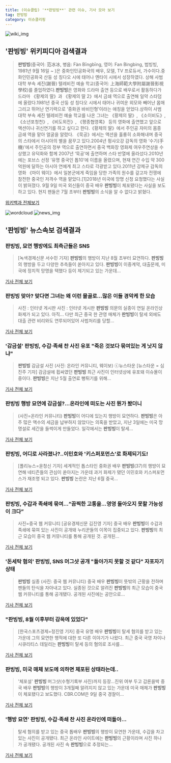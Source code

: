 ```yaml
---
title: (이슈클립) '**판빙빙**' 관련 이슈, 기사 모아 보기
tag: 판빙빙
category: 이슈클리핑
---
```

![wiki_img](https://user-images.githubusercontent.com/42597476/44503234-41136a80-a6d0-11e8-9071-6fc6418eafe4.png)
## **'**판빙빙**'** 위키피디아 검색결과
>**판빙빙**(중국어: 范冰冰, 병음: Fàn Bīngbīng, 영어: Fan Bingbing, 범빙빙, 1981년 9월 16일 ~ )은 중화인민공화국의 배우, 모델, TV 프로듀서, 가수이다.중화인민공화국 산둥 성 칭다오 시에 태어나 옌타이 시에서 성장하였다. 상해 사범대학 부속 셰진(謝晉) 텔레비전 예술 학교(중국어: 上海師範大學附屬謝晉影視學校)를 졸업하였다.**판빙빙**은 영화와 드라마 출연 등으로 배우로서 활동하다가 드라마 《황제의 딸》과 《황제의 딸 2》에서 금쇄 역으로 출연해 일약 스타덤에 올랐다.1981년 중국 산둥 성 칭다오 시에서 태어나 귀여운 외모와 빼어난 몸매 그리고 뛰어난 연기력으로 ‘중화권 바비인형’이라는 애칭을 얻었다.상하이 사범 대학 부속 셰진 텔레비전 예술 학교를 나온 그녀는 《황제의 딸》, 《소이비도》, 《소년포청천》, 《비도외전》, 《평종협영록》 등의 영화에 출연했고 앞으로 액션이나 귀신연기를 하고 싶다고 한다.《황제의 딸》에서 주인공 자미의 몸종 금쇄 역을 맡아 얼굴을 알렸다. 《묵공》에서는 액션을 훌륭히 소화해내며 중국의 스타에서 아시아의 별을 꿈꾸고 있다.2004년 펑샤오강 감독의 영화 ‘수기(手機)’에서 주인공의 정부 역으로 출연하면서 중국 백화장 영화제 여우주연상을 수상했고 유덕화와 함께 2007년 ‘묵공’에 출연하며 스타 반열에 올라섰다.2010년에는 포브스 선정 ‘유명 중국인 톱10’에 이름을 올렸으며, 현재 연간 수입 약 300억원에 달하는 아시아 연예계 최고 스타로 각광받고 있다.2011년 강제규 감독의 영화 《마이 웨이》에서 일본군에게 죽임을 당한 가족의 원수를 갚고자 전쟁에 참전한 중국인 저격수 역을 맡았다.[1]2018년 미국에 망명 신청 요청했다는 사실이 밝혀졌다. 9월 9일 미국 외신들이 중국 배우 **판빙빙**이 체포됐다는 사실을 보도하고 있다. 현지 팬들은 7월 초부터 **판빙빙**의 소식을 알 수 없다고 밝혔다.

<a href="https://ko.wikipedia.org/wiki/판빙빙" target="_blank">위키백과 전체보기</a>

![wordcloud](https://s3.ap-northeast-2.amazonaws.com/lyrics101-wordcloud/2018-09-10-1536513922.png)
![news_img](https://user-images.githubusercontent.com/42597476/44507050-1206f400-a6e4-11e8-8d98-7ffbfebb353f.png)
## **'**판빙빙**'** 뉴스속보 검색결과
### **판빙빙**, 묘연 행방에도 최측근들은 SNS

>[녹색경제신문 서수민 기자] **판빙빙**의 행방이 지난 8월 초부터 묘연하다. **판빙빙**의 행방을 두고 다양한 추측들이 쏟아지고 있다. **판빙빙**이 이중계약, 대출문제, 미국에 정치적 망명을 택했다 등이 제기되고 있는 가운데...

<a href="http://www.greened.kr/news/articleView.html?idxno=74791" target="_blank">기사 전체 보기</a>

### **판빙빙** 맞아? 맞다면 그녀는 왜 이런 몰골로…많은 이들 경악케 한 모습

>사진 : 인터넷 게시판 사진 : 인터넷 게시판 **판빙빙** 의문의 실종이 연일 온라인상 화제가 되고 있다.   아직... 다만 최근 중국 한 관영 매체가 **판빙빙**이 탈세 외에도 대출 관련 비리와도 연루되어있어 사법처리를 당할...

<a href="http://www.mediajeju.com/news/articleView.html?idxno=309518" target="_blank">기사 전체 보기</a>

### '감금설' **판빙빙**, 수갑·족쇄 찬 사진 유포 "죽은 것보다 묶여있는 게 낫지 않냐"

>**판빙빙** 감금설 사진 (사진: 온라인 커뮤니티, 웨이보) ⓒ뉴스타운 [뉴스타운 = 심진주 기자] 감금설에 휩싸였던 **판빙빙** 최근 사진이 인터넷상에 유포돼 이슈몰이 중이다.   **판빙빙**은 지난 5월 출연료 뻥튀기를 위해...

<a href="http://www.newstown.co.kr/news/articleView.html?idxno=339845" target="_blank">기사 전체 보기</a>

### **판빙빙** 행방 묘연에 감금설?…온라인에 떠도는 사진 뭔가 봤더니

>(사진=온라인 커뮤니티) **판빙빙**이 어디에 있는지 행방이 묘연하다. **판빙빙**은 아주 많은 액수의 세금을 납부하지 않았다는 의혹을 받았고, 지난 3일에는 미국 망명설로 세간을 들썩이게 만들었다. 일각에서는 **판빙빙**이 탈세...

<a href="http://www.anewsa.com/detail.php?number=1369654&thread=07r05" target="_blank">기사 전체 보기</a>

### **판빙빙**, 어디로 사라졌나?..이민호와 '키스퍼포먼스'로 화제되기도!

>[폴리뉴스=윤청신 기자] 세계적인 톱스타인 중화권 배우 **판빙빙**(37)의 행방이 묘연해 네티즌들의 관심이 쏟아지는 가운데 과거 화제가 됐던 이민호와 키스퍼포먼스가 재조명 되고 있다. **판빙빙** 논란은 지난 6월 중국...

<a href="http://www.polinews.co.kr/news/article.html?no=366860" target="_blank">기사 전체 보기</a>

### **판빙빙**, 수갑과 족쇄에 묶여…“끔찍한 고통을…영영 돌아오지 못할 가능성이 크다”

>사진=중국 웹 커뮤니티 [공유경제신문 김진영 기자] 중국 배우 **판빙빙**이 수갑과 족쇄에 묶여 있는 사진이 공개돼 누리꾼들의 이목이 집중되고 있다. **판빙빙**의 최근 모습이 중국 웹 커뮤니티를 통해 공개된 것. 공개된...

<a href="http://www.seconomy.kr/view.php?ud=201809100112193429252bb24296_2" target="_blank">기사 전체 보기</a>

### '돈세탁 혐의' **판빙빙**, SNS 머그샷 공개 "돌아가지 못할 것 같다" 자포자기 상태

>**판빙빙** 실종 (사진: 중국 웹 커뮤니티) 중국 배우 **판빙빙**이 뜻밖의 근황을 전하며 팬들의 탄식을 자아내고 있다. 실종된 것으로 알려진 **판빙빙**의 최근 모습이 중국 웹 커뮤니티를 통해 공개됐다. 공개된 사진에는 공안으로...

<a href="http://www.jemin.com/news/articleView.html?idxno=537931" target="_blank">기사 전체 보기</a>

### "**판빙빙**, 8월 이후부터 감옥에 있었다"

>[한국스포츠경제=정진영 기자] 중국 유명 배우 **판빙빙**이 탈세 혐의를 받고 있는 가운데 그의 묘연한 행적에 대한 또 다른 이야기가 나왔다. 최근 중국 국영 차이나 시큐리티스 데일리는 **판빙빙**이 탈세 등의 혐의로 조사를...

<a href="http://www.sporbiz.co.kr/news/articleView.html?idxno=270909" target="_blank">기사 전체 보기</a>

### **판빙빙**, 미국 매체 보도에 의하면 체포된 상태라는데..

>'체포설' **판빙빙** 머그샷(수형기록부 사진)까지 등장…진위 여부 두고 갑론을박 중국 배우 **판빙빙**의 행방이 3개월째 알려지지 않고 있는 가운데 미국 매체가 **판빙빙**이 체포됐다고 보도했다. CBR.COM은 9일 중국 경찰이...

<a href="http://www.yeowonnews.com/sub_read.html?uid=7679&section=sc25" target="_blank">기사 전체 보기</a>

### '행방 묘연' **판빙빙**, 수갑·족쇄 찬 사진 온라인에 떠돌아…

>탈세 혐의를 받고 있는 중국 톱배우 **판빙빙**의 행방이 묘연한 가운데, 수갑을 차고 있는 사진이 공개됐다. 최근 온라인 사이트에는 **판빙빙**의 근황이라며 사진 하나가 공개됐다.   공개된 사진 속 **판빙빙**으로 추정되는...

<a href="http://news20.busan.com/controller/newsController.jsp?newsId=20180910000003" target="_blank">기사 전체 보기</a>


